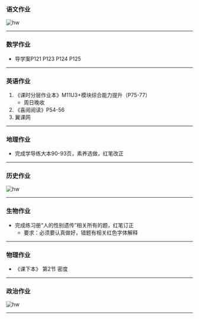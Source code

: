 ### 语文作业 ###
![hw](https://gitee.com/CMSZ001/hw/raw/main/hw/_images/15c.jpg)

-----
### 数学作业 ###
* 导学案P121 P123 P124 P125
-----
### 英语作业 ###
1. 《课时分层作业本》M11U3+模块综合能力提升（P75-77）
    * 周日晚收
2. 《喜阅阅读》P54-56
3. 翼课网
-----
### 地理作业 ###
* 完成学导练大本90-93页，素养选做，红笔改正
-----
### 历史作业 ###
![hw](https://gitee.com/CMSZ001/hw/raw/main/hw/_images/15h.jpg)

-----
### 生物作业 ###
* 完成练习册“人的性别遗传”相关所有的题，红笔订正
    * 要求：必须要认真做好，错题有相关红色字体解释
-----
### 物理作业 ###
* 《课下本》 第2节 密度
-----
### 政治作业 ###
![hw](https://gitee.com/CMSZ001/hw/raw/main/hw/_images/15p.jpg)

-----
